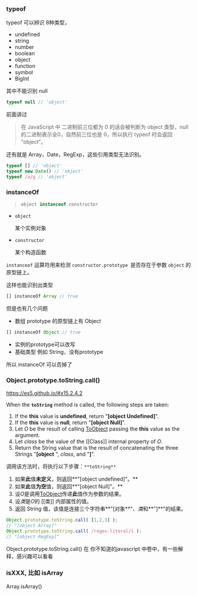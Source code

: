 ### typeof

typeof 可以辨识 8种类型，

- undefined
- string
- number
- boolean
- object
- function
- symbol
- BigInt

其中不能识别 null

```js
typeof null // 'object'
```

前面讲过 

> 在 JavaScript 中 二进制前三位都为 0 的话会被判断为 object 类型，null 的二进制表示全0，自然前三位也是 0，所以执行 typeof 时会返回 “object”。

还有就是 Array，Date，RegExp，这些引用类型无法识别。

```js
typeof [] // 'object'
typeof new Date() // 'object'
typeof /a/g // 'object'
```

### instanceOf

> ```js
> object instanceof constructor
> ```

- `object`

  某个实例对象

- `constructor`

  某个构造函数

`instanceof` 运算符用来检测 `constructor.prototype `是否存在于参数 `object` 的原型链上。

这样也能识别出类型

```js
[] instanceOf Array // true
```

但是也有几个问题

- 数组 prototype 的原型链上有 Object

```js
[] instanceOf Object // true
```

- 实例的prototype可以改写
- 基础类型 例如 String，没有prototype

所以 instanceOf 可以否掉了

### Object.prototype.toString.call()

https://es5.github.io/#x15.2.4.2

When the **`toString`** method is called, the following steps are taken:

1. If the **this** value is **undefined**, return "**[object Undefined]**".
2. If the **this** value is **null**, return "**[object Null]**".
3. Let *O* be the result of calling [ToObject](https://es5.github.io/#x9.9) passing the **this** value as the argument.
4. Let *class* be the value of the [[Class]] internal property of *O*.
5. Return the String value that is the result of concatenating the three Strings "**[object** ", *class*, and "**]**".

调用该方法时，将执行以下步骤：`**toString**`

1. 如果**此**值**未定义**，则返回**"[object undefined]"。**
2. 如果**此**值**为空**值，则返回**"[object Null]"。**
3. 设*O*是调用[ToObject](https://es5.github.io/#x9.9)传递**此**值作为参数的结果。
4. 设*类*是*O*的 [[类]] 内部属性的值。
5. 返回 String 值，该值是连接三个字符串**"[对象**"、*类*和**"]**"的结果。

```js
Object.prototype.toString.call( [1,2,3] );
// "[object Array]"
Object.prototype.toString.call( /regex-literal/i );
// "[object RegExp]"
```

Object.prototype.toString.call() 在 你不知道的javascript 中卷中，有一些解释，感兴趣可以看看

### isXXX, 比如 isArray

Array.isArray()